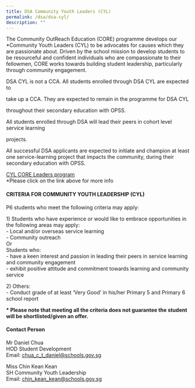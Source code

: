 ```yaml
---
title: DSA Community Youth Leaders (CYL)
permalink: /dsa/dsa-cyl/
description: ""
---
```


<p>The Community OutReach Education (CORE) programme develops our *Community Youth Leaders (CYL) to be advocates for causes which they are passionate about. Driven by the school mission to develop students to be resourceful and confident individuals who are compassionate to their fellowmen, CORE works towards building student leadership, particularly through community engagement.</p>
<p>DSA CYL is not a CCA. All students enrolled through DSA CYL are expected to</p>
<p>take up a CCA. They are expected to remain in the programme for DSA CYL</p>
<p>throughout their secondary education with OPSS.</p>
<p>All students enrolled through DSA will lead their peers in cohort level service learning</p>
<p>projects.&nbsp;</p>
<p>All successful DSA applicants are expected to initiate and champion at least one service-learning project that impacts the community, during their secondary education with OPSS.</p>
<p><a href="/learning-at-opss/opss-distinctive-special-programmes/llp-cyl-core-leaders-programme" target="_blank" rel="noopener">CYL CORE Leaders program</a><br />*Please click on the link above for more info&nbsp;</p>
<h4>CRITERIA FOR COMMUNITY YOUTH LEADERSHIP (CYL)</h4>
<p>P6 students who meet the following criteria may apply:</p>
<p>1) Students who have experience or would like to embrace opportunities in the following areas may apply:<br />- Local and/or overseas service learning<br />- Community outreach<br />Or<br />Students who:<br />- have a keen interest and passion in leading their peers in service learning and community engagement<br />- exhibit positive attitude and commitment towards learning and community service</p>
<p>2) Others:<br />- Conduct grade of at least &lsquo;Very Good&rsquo; in his/her Primary 5 and Primary 6 school report</p>
<p><strong>* Please note that meeting all the criteria does not guarantee the student will be shortlisted/given an offer.</strong></p>
<h4>Contact Person</h4>
<p>Mr Daniel Chua<br />HOD Student Development<br />Email: <a href="mailto:chua_c_t_daniel@schools.gov.sg">chua_c_t_daniel@schools.gov.sg</a></p>
<p>Miss Chin Kean Kean<br />SH Community Youth Leadership<br />Email: <a href="mailto:chin_kean_kean@schools.gov.sg">chin_kean_kean@schools.gov.sg</a></p>